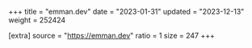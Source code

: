 +++
title = "emman.dev"
date = "2023-01-31"
updated = "2023-12-13"
weight = 252424

[extra]
source = "https://emman.dev"
ratio = 1
size = 247
+++
